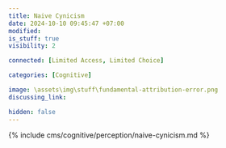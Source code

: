 ```yaml
---
title: Naive Cynicism
date: 2024-10-10 09:45:47 +07:00
modified: 
is_stuff: true
visibility: 2

connected: [Limited Access, Limited Choice]

categories: [Cognitive]

image: \assets\img\stuff\fundamental-attribution-error.png
discussing_link: 

hidden: false
---
```


{% include cms/cognitive/perception/naive-cynicism.md %}
